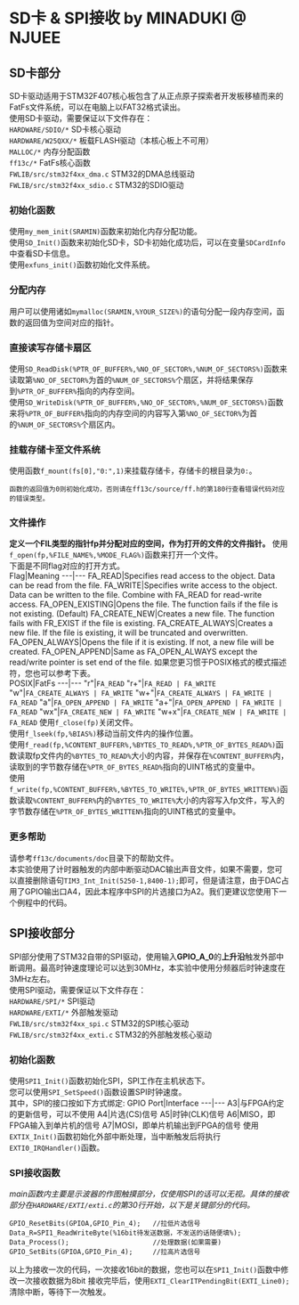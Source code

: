 # SD卡 & SPI接收 by MINADUKI @ NJUEE
## SD卡部分
SD卡驱动适用于STM32F407核心板包含了从正点原子探索者开发板移植而来的FatFs文件系统，可以在电脑上以FAT32格式读出。  
使用SD卡驱动，需要保证以下文件存在：   
`HARDWARE/SDIO/*`   SD卡核心驱动  
`HARDWARE/W25QXX/*` 板载FLASH驱动（本核心板上不可用）  
`MALLOC/*`  内存分配函数  
`ff13c/*`   FatFs核心函数  
`FWLIB/src/stm32f4xx_dma.c` STM32的DMA总线驱动  
`FWLIB/src/stm32f4xx_sdio.c`    STM32的SDIO驱动  
### 初始化函数
使用`my_mem_init(SRAMIN)`函数来初始化内存分配功能。  
使用`SD_Init()`函数来初始化SD卡，SD卡初始化成功后，可以在变量`SDCardInfo`中查看SD卡信息。  
使用`exfuns_init()`函数初始化文件系统。 
### 分配内存
用户可以使用诸如`mymalloc(SRAMIN,%YOUR_SIZE%)`的语句分配一段内存空间，函数的返回值为空间对应的指针。 
### 直接读写存储卡扇区
使用`SD_ReadDisk(%PTR_OF_BUFFER%,%NO_OF_SECTOR%,%NUM_OF_SECTORS%)`函数来读取第`%NO_OF_SECTOR%`为首的`%NUM_OF_SECTORS%`个扇区，并将结果保存到`%PTR_OF_BUFFER%`指向的内存空间。  
使用`SD_WriteDisk(%PTR_OF_BUFFER%,%NO_OF_SECTOR%,%NUM_OF_SECTORS%)`函数来将`%PTR_OF_BUFFER%`指向的内存空间的内容写入第`%NO_OF_SECTOR%`为首的`%NUM_OF_SECTORS%`个扇区内。
### 挂载存储卡至文件系统
使用函数`f_mount(fs[0],"0:",1)`来挂载存储卡，存储卡的根目录为`0:`。
```
函数的返回值为0则初始化成功，否则请在ff13c/source/ff.h的第180行查看错误代码对应的错误类型。
```
### 文件操作
**定义一个FIL类型的指针fp并分配对应的空间，作为打开的文件的文件指针。**
使用`f_open(fp,%FILE_NAME%,%MODE_FLAG%)`函数来打开一个文件。  
下面是不同flag对应的打开方式。    
Flag|Meaning
---|---
FA_READ|Specifies read access to the object. Data can be read from the file.
FA_WRITE|Specifies write access to the object. Data can be written to the file. Combine with FA_READ for read-write access.
FA_OPEN_EXISTING|Opens the file. The function fails if the file is not existing. (Default)
FA_CREATE_NEW|Creates a new file. The function fails with FR_EXIST if the file is existing.
FA_CREATE_ALWAYS|Creates a new file. If the file is existing, it will be truncated and overwritten.
FA_OPEN_ALWAYS|Opens the file if it is existing. If not, a new file will be created.
FA_OPEN_APPEND|Same as FA_OPEN_ALWAYS except the read/write pointer is set end of the file.
如果您更习惯于POSIX格式的模式描述符，您也可以参考下表。  
POSIX|FatFs
---|---
"r"|`FA_READ`
"r+"|`FA_READ | FA_WRITE`
"w"|`FA_CREATE_ALWAYS | FA_WRITE`
"w+"|`FA_CREATE_ALWAYS | FA_WRITE | FA_READ`
"a"|`FA_OPEN_APPEND | FA_WRITE`
"a+"|`FA_OPEN_APPEND | FA_WRITE | FA_READ`
"wx"|`FA_CREATE_NEW | FA_WRITE`
"w+x"|`FA_CREATE_NEW | FA_WRITE | FA_READ`
使用`f_close(fp)`关闭文件。  
使用`f_lseek(fp,%BIAS%)`移动当前文件内的操作位置。  
使用`f_read(fp,%CONTENT_BUFFER%,%BYTES_TO_READ%,%PTR_OF_BYTES_READ%)`函数读取fp文件内的`%BYTES_TO_READ%`大小的内容，并保存在`%CONTENT_BUFFER%`内，读取到的字节数存储在`%PTR_OF_BYTES_READ%`指向的UINT格式的变量中。  
使用`f_write(fp,%CONTENT_BUFFER%,%BYTES_TO_WRITE%,%PTR_OF_BYTES_WRITTEN%)`函数读取`%CONTENT_BUFFER%`内的`%BYTES_TO_WRITE%`大小的内容写入fp文件，写入的字节数存储在`%PTR_OF_BYTES_WRITTEN%`指向的UINT格式的变量中。  
### 更多帮助
请参考`ff13c/documents/doc`目录下的帮助文件。  
本实验使用了计时器触发的内部中断驱动DAC输出声音文件，如果不需要，您可以直接删除语句`TIM3_Int_Init(5250-1,8400-1);`即可，但是请注意，由于DAC占用了GPIO输出口A4，因此本程序中SPI的片选接口为A2。我们更建议您使用下一个例程中的代码。

## SPI接收部分
SPI部分使用了STM32自带的SPI驱动，使用输入**GPIO_A_0**的**上升沿**触发外部中断调用。最高时钟速度理论可以达到30MHz，本实验中使用分频器后时钟速度在3MHz左右。  
使用SPI驱动，需要保证以下文件存在：   
`HARDWARE/SPI/*`   SPI驱动  
`HARDWARE/EXTI/*` 外部触发驱动  
`FWLIB/src/stm32f4xx_spi.c` STM32的SPI核心驱动  
`FWLIB/src/stm32f4xx_exti.c`    STM32的外部触发核心驱动  
### 初始化函数
使用`SPI1_Init()`函数初始化SPI，SPI工作在主机状态下。  
您可以使用`SPI_SetSpeed()`函数设置SPI时钟速度。    
其中，SPI的接口按如下方式绑定:
GPIO Port|Interface
---|---
A3|与FPGA约定的更新信号，可以不使用
A4|片选(CS)信号
A5|时钟(CLK)信号
A6|MISO，即FPGA输入到单片机的信号
A7|MOSI，即单片机输出到FPGA的信号
使用`EXTIX_Init()`函数初始化外部中断处理，当中断触发后将执行`EXTI0_IRQHandler()`函数。
### SPI接收函数
*main函数内主要是示波器的作图触摸部分，仅使用SPI的话可以无视。具体的接收部分在`HARDWARE/EXTI/exti.c`的第30行开始，以下是关键部分的代码。*  
```
GPIO_ResetBits(GPIOA,GPIO_Pin_4);   //拉低片选信号
Data_R=SPI1_ReadWriteByte(%16bit待发送数据，不发送的话随便填%);
Data_Process();                     //处理数据(如果需要)
GPIO_SetBits(GPIOA,GPIO_Pin_4);     //拉高片选信号
```
以上为接收一次的代码，一次接收16bit的数据，您也可以在`SPI1_Init()`函数中修改一次接收数据为8bit
接收完毕后，使用`EXTI_ClearITPendingBit(EXTI_Line0);`清除中断，等待下一次触发。